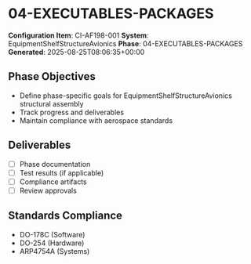 # 04-EXECUTABLES-PACKAGES

**Configuration Item**: CI-AF198-001
**System**: EquipmentShelfStructureAvionics
**Phase**: 04-EXECUTABLES-PACKAGES
**Generated**: 2025-08-25T08:06:35+00:00

## Phase Objectives
- Define phase-specific goals for EquipmentShelfStructureAvionics structural assembly
- Track progress and deliverables
- Maintain compliance with aerospace standards

## Deliverables
- [ ] Phase documentation
- [ ] Test results (if applicable)
- [ ] Compliance artifacts
- [ ] Review approvals

## Standards Compliance
- DO-178C (Software)
- DO-254 (Hardware)
- ARP4754A (Systems)

